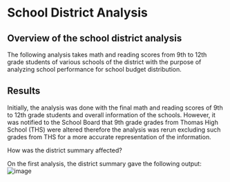 # School District Analysis
## Overview of the school district analysis

The following analysis takes math and reading scores from 9th to 12th grade students of various schools of the district with the purpose of analyzing school performance for school budget distribution.

## Results

Initially, the analysis was done with the final math and reading scores of 9th to 12th grade students and overall information of the schools. However, it was notified to the School Board that 9th grade grades from Thomas High School (THS) were altered therefore the analysis was rerun excluding such grades from THS for a more accurate representation of the information.

How was the district summary affected?

On the first analysis, the district summary gave the following output:
![image](https://user-images.githubusercontent.com/78698456/111879916-e4a78300-897e-11eb-99c9-4edcd3ebb294.png)

